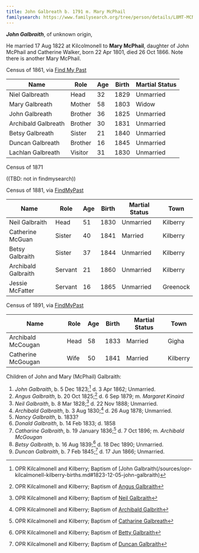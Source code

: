 ```yaml
---
title: John Galbreath b. 1791 m. Mary McPhail
familysearch: https://www.familysearch.org/tree/person/details/L8MT-MCN
---
```

***John Galbraith***, of unknown origin,

He married 17 Aug 1822 at Kilcolmonell to **Mary McPhail**, daughter of John McPhail and Catherine Walker, born 22 Apr 1801, died 26 Oct 1866.  Note there is another Mary McPhail.

Census of 1861, via [Find My Past](https://www.findmypast.com/transcript?id=GBC/1861/0022460336&expand=true)

| Name | Role | Age | Birth | Martial Status |
|------|------|-----|------------|----------------|
| Niel Galbreath | Head | 32 | 1829 | Unmarried |
| Mary Galbreath | Mother | 58 | 1803 | Widow | 
| John Galbreath | Brother | 36 | 1825 | Unmarried |
| Archibald Galbreath | Brother | 30 | 1831 | Unmarried |
| Betsy Galbreath | Sister | 21 | 1840 | Unmarried |
| Duncan Galbreath | Brother | 16 | 1845 | Unmarried |
| Lachlan Galbreath | Visitor | 31 | 1830 | Unmarried |

Census of 1871

((TBD: not in findmysearch))

Census of 1881, via [FindMyPast](https://www.findmypast.com/transcript?id=GBC/1881/0029366990)

| Name | Role | Age | Birth | Martial Status | Town |
|------|------|-----|-------|----------------|------|
| Neil Galbraith | Head | 51 | 1830 | Unmarried | Kilberry |
| Catherine McGuan | Sister | 40 | 1841 | Married | Kilberry |
| Betsy Galbraith | Sister | 37 | 1844 | Unmarried | Kilberry |
| Archibald Galbraith | Servant | 21 | 1860 | Unmarried | Kilberry |
| Jessie McFatter | Servant | 16 | 1865 | Unmarried | Greenock |

Census of 1891, via [FindMyPast](https://www.findmypast.com/transcript?id=GBC/1891/0035208672)

| Name | Role | Age | Birth | Martial Status | Town |
|------|------|-----|-------|----------------|------|
| Archibald McCougan | Head | 58 | 1833 | Married | Gigha |
| Catherine McGougan | Wife | 50 | 1841 | Married | Kilberry |

Children of John and Mary (McPhail) Galbraith:

1. *John Galbraith*, b. 5 Dec 1823;[^john-birth] d. 3 Apr 1862; Unmarried.
2. *Angus Galbraith*, b. 20 Oct 1825;[^angus-birth] d. 6 Sep 1879; m. *Margaret Kinaird*
3. *Neil Galbraith*, b. 8 Mar 1828;[^neil-birth] d. 22 Nov 1888; Unmarried.
4. *Archibald Galbraith*, b. 3 Aug 1830;[^archibald-birth] d. 26 Aug 1878; Unmarried.
5. *Nancy Galbraith*, b. 1833?
6. *Donald Galbraith*, b. 14 Feb 1833; d. 1858
7. *Catharine Galbraith*, b. 19 January 1836;[^catharine-birth] d. 7 Oct 1896; m. *Archibald McGougan*
8. *Betsy Galbraith*, b. 16 Aug 1839;[^betsy-birth] d. 18 Dec 1890; Unmarried.
9. *Duncan Galbraith*, b. 7 Feb 1845;[^duncan-birth] d. 17 Jun 1866; Unmarried.


[^john-birth]: OPR Kilcalmonell and Kilberry; Baptism of [John Galbraith(/sources/opr-kilcalmonell-kilberry-births.md#1823-12-05-john-galbraith)

[^angus-birth]: OPR Kilcalmonell and Kilberry; Baptism of [Angus Galbraith](/sources/opr-kilcalmonell-kilberry-births.md#1825-10-20-angus-galbraith)

[^neil-birth]: OPR Kilcalmonell and Kilberry; Baptism of [Neil Galbraith](/sources/opr-kilcalmonell-kilberry-births.md#1828-03-08-neil-galbraith)

[^archibald-birth]: OPR Kilcalmonell and Kilberry; Baptism of [Archibald Galbrith](/sources/opr-kilcalmonell-kilberry-births.md#1830-08-03-archibald-galbrith)

[^catharine-birth]: OPR Kilcalmonell and Kilberry; Baptism of [Catharine Galbreath](/sources/opr-kilcalmonell-kilberry-births.md#1836-01-19-catharine-galbreath)

[^betsy-birth]: OPR Kilcalmonell and Kilberry; Baptism of [Betty Galbraith](/sources/opr-kilcalmonell-kilberry-births.md#1839-08-16-betty-galbraith)

[^duncan-birth]: OPR Kilcalmonell and Kilberry; Baptism of [Duncan Galbraith](/sources/opr-kilcalmonell-kilberry-births.md#1845-02-07-duncan-galbraith)


[^mary-mcphail-burial]: Find a Grave, database and images (https://www.findagrave.com/memorial/92284396/mary-galbraith: accessed 14 November 2022), memorial page for Mary McPhail Galbraith (1771–1863), Find a Grave Memorial ID 92284396, citing Largnahension Graveyard, Lochgilphead, Argyll and Bute, Scotland; Maintained by Whit Larson (contributor 47856003) .
